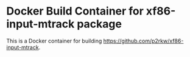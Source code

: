 # Docker Build Container for xf86-input-mtrack package

This is a Docker container for building https://github.com/p2rkw/xf86-input-mtrack.
